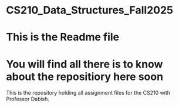 # CS210_Data_Structures_Fall2025

# This is the Readme file
# You will find all there is to know about the repositiory here soon


This is the repository holding all assignment files for the CS210 with Professor Dabish.
